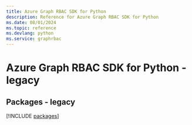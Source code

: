 ```yaml
---
title: Azure Graph RBAC SDK for Python
description: Reference for Azure Graph RBAC SDK for Python
ms.date: 08/01/2024
ms.topic: reference
ms.devlang: python
ms.service: graphrbac
---
```

# Azure Graph RBAC SDK for Python - legacy
## Packages - legacy
[!INCLUDE [packages](graph-rbac-index.md)]
